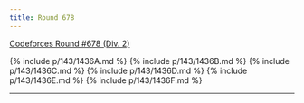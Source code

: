 ```yaml
---
title: Round 678
---
```


[Codeforces Round #678 (Div. 2)](https://codeforces.com/contest/1436)

{% include p/143/1436A.md %}
{% include p/143/1436B.md %}
{% include p/143/1436C.md %}
{% include p/143/1436D.md %}
{% include p/143/1436E.md %}
{% include p/143/1436F.md %}

* * *

<object data='notes/R-678.pdf' width='1000' height='1000' type='application/pdf'/>
